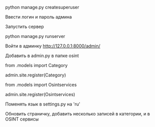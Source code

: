 python manage.py createsuperuser

Ввести логин и пароль админа

Запустить сервер

python manage.py runserver

Войти в админку http://127.0.0.1:8000/admin/

Добавить в admin.py в папке osint

from .models import Category

admin.site.register(Category)

from .models import Osintservices

admin.site.register(Osintservices)

Поменять язык в settings.py на 'ru'

Обновить страничку, добавить несколько записей в категории, и в OSINT сервисы

